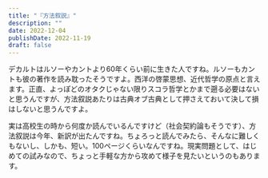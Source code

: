 ```yaml
---
title: "『方法叙説』"
description: ""
date: 2022-12-04
publishDate: 2022-11-19
draft: false
---
```


デカルトはルソーやカントより60年くらい前に生きた人ですね。ルソーもカントも彼の著作を読み耽ったそうですよ。西洋の啓蒙思想、近代哲学の原点と言えます。正直、よっぽどのオタクじゃない限りスコラ哲学とかまで遡る必要はないと思うんですが、方法叙説あたりは古典オブ古典として押さえておいて決して損はしないと思うんですよ。

実は高校生の時から何度か読んでいるんですけど（社会契約論もそうです）、方法叙説は今年、新訳が出たんですね。ちょろっと読んでみたら、そんなに難しくもないし、しかも、短い。100ページくらいなんですね。現実問題として、はじめての試みなので、ちょっと手軽な方から攻めて様子を見たいというのもあります。